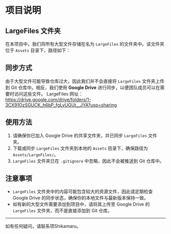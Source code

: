 # 项目说明

## LargeFiles 文件夹

在本项目中，我们将所有大型文件存储在名为 `LargeFiles` 的文件夹中。该文件夹位于 `Assets` 目录下，路径如下：


## 同步方式

由于大型文件可能导致仓库过大，因此我们并不会直接将 `LargeFiles` 文件夹上传到 Git 仓库中。相反，我们使用 **Google Drive** 进行同步，以便团队成员可以在需要时访问这些文件。
LargeFiles 网址：https://drive.google.com/drive/folders/1-3CX91OzSGUCK_h6bP_fgLyUGUt__JYA?usp=sharing
## 使用方法

1. 请确保你已加入 Google Drive 的共享文件夹，并已同步 `LargeFiles` 文件夹。
2. 下载或同步 `LargeFiles` 文件夹到本地的 `Assets` 目录下，确保路径为 `Assets/LargeFiles/`。
3. `LargeFiles` 文件夹已在 `.gitignore` 中忽略，因此不会被推送到 Git 仓库中。

## 注意事项

- `LargeFiles` 文件夹中的内容可能包含较大的资源文件，因此请定期检查 Google Drive 的同步状态，确保你的本地文件与最新版本保持一致。
- 如有新的大型文件需要添加到项目中，请将其上传至 Google Drive 的 `LargeFiles` 文件夹，而不是直接添加到 Git 仓库。

---

如有任何疑问，请联系项Shikamaru。
